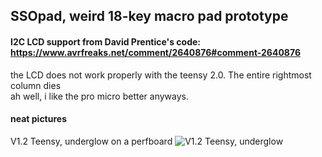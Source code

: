 ## SSOpad, weird 18-key macro pad prototype

#### I2C LCD support from David Prentice's code: https://www.avrfreaks.net/comment/2640876#comment-2640876 
the LCD does not work properly with the teensy 2.0. The entire rightmost column dies\
ah well, i like the pro micro better anyways.

#### neat pictures
V1.2 Teensy, underglow on a perfboard
![V1.2 Teensy, underglow](https://user-images.githubusercontent.com/33560291/85184022-05ea1000-b243-11ea-93e6-429593b7d0d9.jpg)



